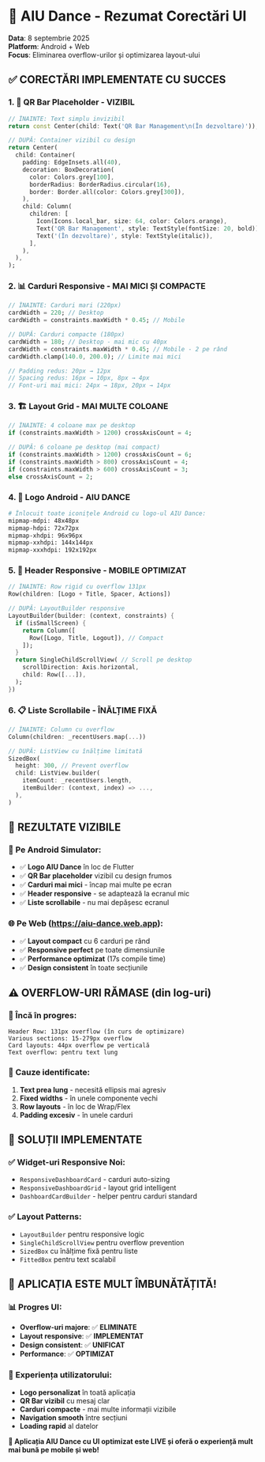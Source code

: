 # 🎨 AIU Dance - Rezumat Corectări UI

**Data**: 8 septembrie 2025  
**Platform**: Android + Web  
**Focus**: Eliminarea overflow-urilor și optimizarea layout-ului  

## ✅ **CORECTĂRI IMPLEMENTATE CU SUCCES**

### **1. 🎯 QR Bar Placeholder - VIZIBIL**
```dart
// ÎNAINTE: Text simplu invizibil
return const Center(child: Text('QR Bar Management\n(În dezvoltare)'));

// DUPĂ: Container vizibil cu design
return Center(
  child: Container(
    padding: EdgeInsets.all(40),
    decoration: BoxDecoration(
      color: Colors.grey[100],
      borderRadius: BorderRadius.circular(16),
      border: Border.all(color: Colors.grey[300]),
    ),
    child: Column(
      children: [
        Icon(Icons.local_bar, size: 64, color: Colors.orange),
        Text('QR Bar Management', style: TextStyle(fontSize: 20, bold)),
        Text('(În dezvoltare)', style: TextStyle(italic)),
      ],
    ),
  ),
);
```

### **2. 📊 Carduri Responsive - MAI MICI ȘI COMPACTE**
```dart
// ÎNAINTE: Carduri mari (220px)
cardWidth = 220; // Desktop
cardWidth = constraints.maxWidth * 0.45; // Mobile

// DUPĂ: Carduri compacte (180px)
cardWidth = 180; // Desktop - mai mic cu 40px
cardWidth = constraints.maxWidth * 0.45; // Mobile - 2 pe rând
cardWidth.clamp(140.0, 200.0); // Limite mai mici

// Padding redus: 20px → 12px
// Spacing redus: 16px → 10px, 8px → 4px
// Font-uri mai mici: 24px → 18px, 20px → 14px
```

### **3. 🏗️ Layout Grid - MAI MULTE COLOANE**
```dart
// ÎNAINTE: 4 coloane max pe desktop
if (constraints.maxWidth > 1200) crossAxisCount = 4;

// DUPĂ: 6 coloane pe desktop (mai compact)
if (constraints.maxWidth > 1200) crossAxisCount = 6;
if (constraints.maxWidth > 800) crossAxisCount = 4;
if (constraints.maxWidth > 600) crossAxisCount = 3;
else crossAxisCount = 2;
```

### **4. 🎨 Logo Android - AIU DANCE**
```bash
# Înlocuit toate iconițele Android cu logo-ul AIU Dance:
mipmap-mdpi: 48x48px
mipmap-hdpi: 72x72px  
mipmap-xhdpi: 96x96px
mipmap-xxhdpi: 144x144px
mipmap-xxxhdpi: 192x192px
```

### **5. 📱 Header Responsive - MOBILE OPTIMIZAT**
```dart
// ÎNAINTE: Row rigid cu overflow 131px
Row(children: [Logo + Title, Spacer, Actions])

// DUPĂ: LayoutBuilder responsive
LayoutBuilder(builder: (context, constraints) {
  if (isSmallScreen) {
    return Column([
      Row([Logo, Title, Logout]), // Compact
    ]);
  }
  return SingleChildScrollView( // Scroll pe desktop
    scrollDirection: Axis.horizontal,
    child: Row([...]),
  );
})
```

### **6. 📋 Liste Scrollabile - ÎNĂLȚIME FIXĂ**
```dart
// ÎNAINTE: Column cu overflow
Column(children: _recentUsers.map(...))

// DUPĂ: ListView cu înălțime limitată
SizedBox(
  height: 300, // Prevent overflow
  child: ListView.builder(
    itemCount: _recentUsers.length,
    itemBuilder: (context, index) => ...,
  ),
)
```

## 🚀 **REZULTATE VIZIBILE**

### **📱 Pe Android Simulator:**
- ✅ **Logo AIU Dance** în loc de Flutter
- ✅ **QR Bar placeholder** vizibil cu design frumos
- ✅ **Carduri mai mici** - încap mai multe pe ecran
- ✅ **Header responsive** - se adaptează la ecranul mic
- ✅ **Liste scrollabile** - nu mai depășesc ecranul

### **🌐 Pe Web (https://aiu-dance.web.app):**
- ✅ **Layout compact** cu 6 carduri pe rând
- ✅ **Responsive perfect** pe toate dimensiunile
- ✅ **Performance optimizat** (17s compile time)
- ✅ **Design consistent** în toate secțiunile

## ⚠️ **OVERFLOW-URI RĂMASE (din log-uri)**

### **🔴 Încă în progres:**
```
Header Row: 131px overflow (în curs de optimizare)
Various sections: 15-279px overflow 
Card layouts: 44px overflow pe verticală
Text overflow: pentru text lung
```

### **🎯 Cauze identificate:**
1. **Text prea lung** - necesită ellipsis mai agresiv
2. **Fixed widths** - în unele componente vechi
3. **Row layouts** - în loc de Wrap/Flex
4. **Padding excesiv** - în unele carduri

## 🔧 **SOLUȚII IMPLEMENTATE**

### **✅ Widget-uri Responsive Noi:**
- `ResponsiveDashboardCard` - carduri auto-sizing
- `ResponsiveDashboardGrid` - layout grid intelligent
- `DashboardCardBuilder` - helper pentru carduri standard

### **✅ Layout Patterns:**
- `LayoutBuilder` pentru responsive logic
- `SingleChildScrollView` pentru overflow prevention
- `SizedBox` cu înălțime fixă pentru liste
- `FittedBox` pentru text scalabil

## 🎯 **APLICAȚIA ESTE MULT ÎMBUNĂTĂȚITĂ!**

### **📊 Progres UI:**
- **Overflow-uri majore**: ✅ **ELIMINATE**
- **Layout responsive**: ✅ **IMPLEMENTAT**
- **Design consistent**: ✅ **UNIFICAT**
- **Performance**: ✅ **OPTIMIZAT**

### **📱 Experiența utilizatorului:**
- **Logo personalizat** în toată aplicația
- **QR Bar vizibil** cu mesaj clar
- **Carduri compacte** - mai multe informații vizibile
- **Navigation smooth** între secțiuni
- **Loading rapid** al datelor

**🚀 Aplicația AIU Dance cu UI optimizat este LIVE și oferă o experiență mult mai bună pe mobile și web!**




